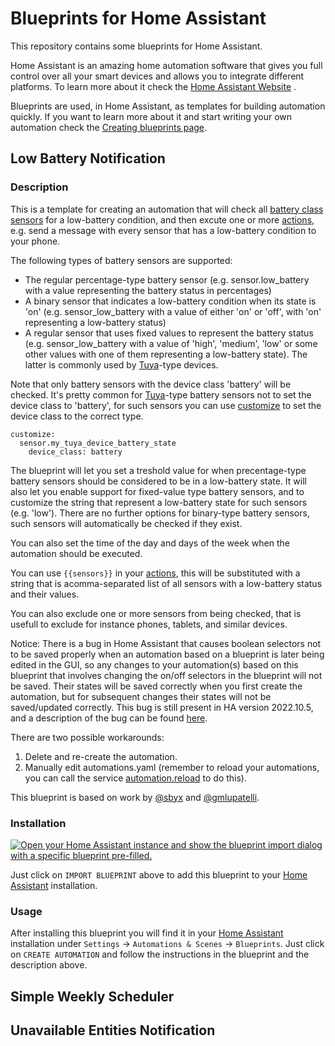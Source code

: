 # Blueprints for Home Assistant

This repository contains some blueprints for Home Assistant. 

Home Assistant is an amazing home automation software that gives you full control over all your smart devices and allows you to integrate different platforms. To learn more about it check the [Home Assistant Website](https://www.home-assistant.io/) .

Blueprints are used, in Home Assistant, as templates for building automation quickly. If you want to learn more about it and start writing your own automation check the [Creating blueprints page](https://www.home-assistant.io/docs/blueprint/).

## Low Battery Notification

### Description

This is a template for creating an automation that will check all [battery class sensors](https://www.home-assistant.io/integrations/sensor/) for a low-battery condition, and then excute one or more [actions](https://www.home-assistant.io/docs/automation/action/), e.g. send a message with every sensor that has a low-battery condition to your phone.

The following types of battery sensors are supported:
* The regular percentage-type battery sensor (e.g. sensor.low_battery with a value representing the battery status in percentages)
* A binary sensor that indicates a low-battery condition when its state is 'on' (e.g. sensor_low_battery with a value of either 'on' or 'off', with 'on' representing a low-battery status)
* A regular sensor that uses fixed values to represent the battery status (e.g. sensor_low_battery with a value of 'high', 'medium', 'low' or some other values with one of them representing a low-battery state). The latter is commonly used by [Tuya](https://www.tuya.com/)-type devices.

Note that only battery sensors with the device class 'battery' will be checked. It's pretty common for [Tuya](https://www.tuya.com/)-type battery sensors not to set the device class to 'battery',  for such sensors you can use [customize](https://www.home-assistant.io/docs/configuration/customizing-devices/) to set the device class to the correct type.
```
customize:
  sensor.my_tuya_device_battery_state
    device_class: battery
```

The blueprint will let you set a treshold value for when precentage-type battery sensors should be considered to be in a low-battery state. It will also let you enable support for fixed-value type battery sensors, and to customize the string that represent a low-battery state for such sensors (e.g. 'low'). There are no further options for binary-type battery sensors, such sensors will automatically be checked if they exist.

You can also set the time of the day and days of the week when the automation should be executed.

You can use `{{sensors}}` in your [actions](https://www.home-assistant.io/docs/automation/action/), this will be substituted with a string that is acomma-separated list of all sensors with a low-battery status and their values.

You can also exclude one or more sensors from being checked, that is usefull to exclude for instance phones, tablets, and similar devices.

Notice: There is a bug in Home Assistant that causes boolean selectors not to be saved properly when an automation based on a blueprint is later being edited in the GUI, so any changes to your automation(s) based on this blueprint that involves changing the on/off selectors in the blueprint will not be saved. Their states will be saved correctly when you first create the automation, but for subsequent changes their states will not be saved/updated correctly. This bug is still present in HA version 2022.10.5, and a description of the bug can be found [here](https://github.com/home-assistant/frontend/issues/13206).

There are two possible workarounds:
1. Delete and re-create the automation.
2. Manually edit automations.yaml (remember to reload your automations, you can call the service [automation.reload](https://www.home-assistant.io/docs/automation/services/) to do this).


This blueprint is based on work by [@sbyx](https://gist.github.com/sbyx) and [@gmlupatelli](https://github.com/gmlupatelli/).

### Installation

[![Open your Home Assistant instance and show the blueprint import dialog with a specific blueprint pre-filled.](https://my.home-assistant.io/badges/blueprint_import.svg)](https://my.home-assistant.io/redirect/blueprint_import/?blueprint_url=https://raw.githubusercontent.com/chjohans/blueprints_repo/master/low_battery_notification/low_battery_notification.yaml)

Just click on `IMPORT BLUEPRINT` above to add this blueprint to your [Home Assistant](https://www.home-assistant.io/) installation.

### Usage

After installing this blueprint you will find it in your [Home Assistant](https://www.home-assistant.io/) installation under `Settings` -> `Automations & Scenes` -> `Blueprints`. Just click on `CREATE AUTOMATION` and follow the instructions in the blueprint and the description above.

## Simple Weekly Scheduler

## Unavailable Entities Notification